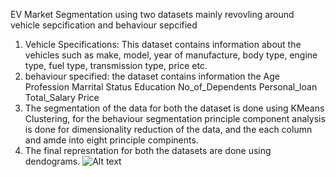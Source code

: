 EV Market Segmentation using two datasets mainly revovling around vehicle sepcification and behaviour sepcified 
1. Vehicle Specifications: This dataset contains information about the vehicles such as make, model, year of manufacture, body type, engine type, fuel type, transmission type, price etc.
2. behaviour specified: the dataset contains information the Age	Profession	Marrital Status	Education No_of_Dependents	Personal_loan	Total_Salary	Price
3. The segmentation of the data for both the dataset is done using KMeans Clustering, for the behaviour segmentation principle component analysis is done for dimensionality reduction of the data, and the each column and amde into eight principle compinents.
4. The final represntation for both the datasets are done using dendograms.
![Alt text](image.png)